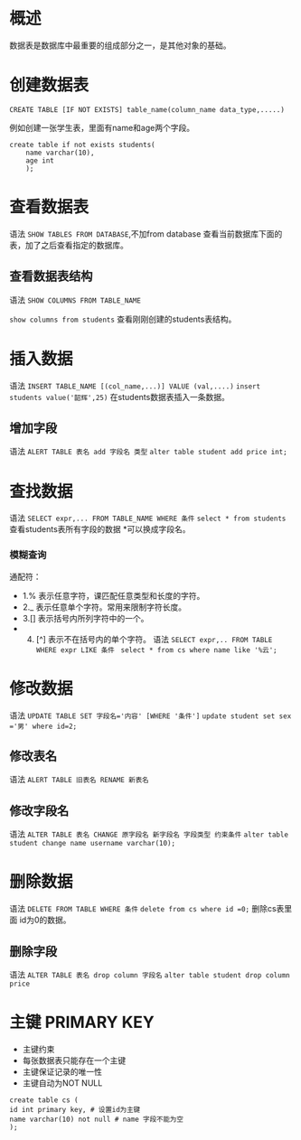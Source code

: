# 概述
数据表是数据库中最重要的组成部分之一，是其他对象的基础。

# 创建数据表
`CREATE TABLE [IF NOT EXISTS] table_name(column_name data_type,.....)`

例如创建一张学生表，里面有name和age两个字段。
```
create table if not exists students(
    name varchar(10),
    age int
    ); 
```
# 查看数据表
语法 `SHOW TABLES FROM DATABASE`,不加from database 查看当前数据库下面的表，加了之后查看指定的数据库。

## 查看数据表结构
语法 `SHOW COLUMNS FROM TABLE_NAME`

`show columns from students` 查看刚刚创建的students表结构。

# 插入数据
语法 `INSERT TABLE_NAME [(col_name,...)] VALUE (val,....)`
`insert students value('韶辉',25)` 在students数据表插入一条数据。
## 增加字段 
语法 `ALERT TABLE 表名 add 字段名 类型`
`alter table student add price int;`


# 查找数据
语法 `SELECT expr,... FROM TABLE_NAME WHERE 条件`
`select * from students` 查看students表所有字段的数据 *可以换成字段名。
### 模糊查询
通配符：
* 1.% 表示任意字符，课匹配任意类型和长度的字符。
* 2._ 表示任意单个字符。常用来限制字符长度。
* 3.[] 表示括号内所列字符中的一个。
* 4. [^] 表示不在括号内的单个字符。
语法 `SELECT expr,.. FROM TABLE WHERE expr LIKE 条件`
` select * from cs where name like '%云';`

# 修改数据
语法 `UPDATE TABLE SET 字段名='内容' [WHERE '条件']`
`update student set sex ='男' where id=2;`
## 修改表名
语法 `ALERT TABLE 旧表名 RENAME 新表名`

## 修改字段名
语法 `ALTER TABLE 表名 CHANGE 原字段名 新字段名 字段类型 约束条件`
`alter table student change name username varchar(10);`

# 删除数据
语法 `DELETE FROM TABLE WHERE 条件`
`delete from cs where id =0;`
删除cs表里面 id为0的数据。

## 删除字段
语法 `ALTER TABLE 表名 drop column 字段名`
`alter table student drop column price`

# 主键 PRIMARY KEY
* 主键约束
* 每张数据表只能存在一个主键
* 主键保证记录的唯一性
* 主键自动为NOT NULL

```
create table cs (
id int primary key, # 设置id为主键
name varchar(10) not null # name 字段不能为空
);
```



